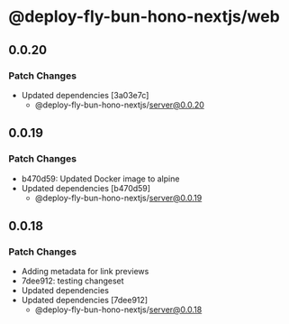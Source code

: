 # @deploy-fly-bun-hono-nextjs/web

## 0.0.20

### Patch Changes

- Updated dependencies [3a03e7c]
  - @deploy-fly-bun-hono-nextjs/server@0.0.20

## 0.0.19

### Patch Changes

- b470d59: Updated Docker image to alpine
- Updated dependencies [b470d59]
  - @deploy-fly-bun-hono-nextjs/server@0.0.19

## 0.0.18

### Patch Changes

- Adding metadata for link previews
- 7dee912: testing changeset
- Updated dependencies
- Updated dependencies [7dee912]
  - @deploy-fly-bun-hono-nextjs/server@0.0.18

